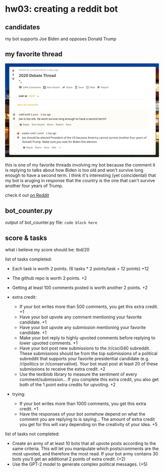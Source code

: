 # hw03: creating a reddit bot

## candidates

my bot supports Joe Biden and opposes Donald Trump

## my favorite thread

![my favorite thread involving my bot](fav_thread.png)

this is one of my favorite threads involving my bot because the comment it is replying to talks about how Biden is too old and won't survive long enough to have a second term. I think it's interesting (yet coincidental) that my bot is aruging in response that the country is the one that can't survive another four years of Trump.

check it out [on Reddit](https://www.reddit.com/r/csci040temp/comments/jhb20w/2020_debate_thread/ga8eifl?utm_source=share&utm_medium=web2x&context=3)

## bot_counter.py
output of bot_counter.py file:
```code block here```

## score & tasks 

what i believe my score should be: tbd/20

list of tasks completed:

* Each task is worth 2 points. (6 tasks * 2 points/task = 12 points) +12
* The github repo is worth 2 points. +2
* Getting at least 100 comments posted is worth another 2 points. +2

* extra credit:
    * If your bot writes more than 500 comments, you get this extra credit. +1
    * Have your bot upvote any comment mentioning your favorite candidate. +1
    * Have your bot upvote any submission mentioning your favorite candidate. +1
    * Make your bot reply to highly upvoted comments before replying to lower upvoted comments. +1
    * Have your bot post new submissions to the /r/csci040 subreddit. These submissions should be from the top submissions of a political subreddit that supports your favorite presidential candidate (e.g. /r/politics or /r/conservative). Your bot must post at least 20 of these submissions to receive the extra credit. +2
    * Use the textblob library to measure the sentiment of every comment/submission... If you complete this extra credit, you also get both of the 1 point extra credits for upvoting. +2
* trying:
    * If your bot writes more than 1000 comments, you get this extra credit. +1 
    * Have the responses of your bot somehow depend on what the comment you are replying to is saying... The amount of extra credit you get for this will vary depending on the creativity of your idea. +5
 
list of tasks not completed:
* Create an army of at least 10 bots that all upvote posts according to the same criteria. This will let you manipulate which posts/comments are the most upvoted, and therefore the most read. If your bot army contains 30 bots you'll get an additional 2 points of extra credit. (+2)
* Use the GPT-2 model to generate complex political messages. (+5)



